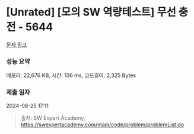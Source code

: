 # [Unrated] [모의 SW 역량테스트] 무선 충전 - 5644 

[문제 링크](https://swexpertacademy.com/main/code/problem/problemDetail.do?contestProbId=AWXRDL1aeugDFAUo) 

### 성능 요약

메모리: 22,676 KB, 시간: 136 ms, 코드길이: 2,325 Bytes

### 제출 일자

2024-08-25 17:11



> 출처: SW Expert Academy, https://swexpertacademy.com/main/code/problem/problemList.do